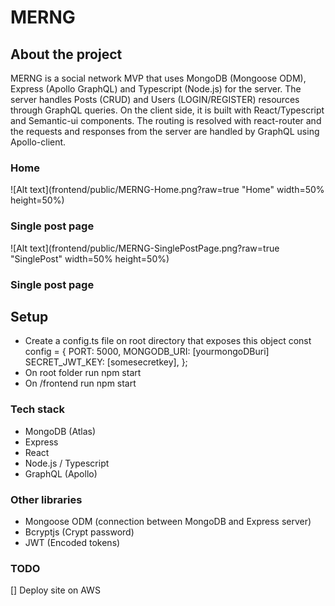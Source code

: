 # MERNG

## About the project

MERNG is a social network MVP that uses MongoDB (Mongoose ODM), Express (Apollo GraphQL) and Typescript (Node.js) for the server.
The server handles Posts (CRUD) and Users (LOGIN/REGISTER) resources through GraphQL queries.
On the client side, it is built with React/Typescript and Semantic-ui components. The routing is resolved with react-router and the requests and responses from the server are handled by GraphQL using Apollo-client.

### Home
![Alt text](frontend/public/MERNG-Home.png?raw=true "Home" width=50% height=50%)

### Single post page
![Alt text](frontend/public/MERNG-SinglePostPage.png?raw=true "SinglePost" width=50% height=50%)

### Single post page


## Setup

- Create a config.ts file on root directory that exposes this object
  const config = {
    PORT: 5000,
    MONGODB_URI: [yourmongoDBuri]
    SECRET_JWT_KEY: [somesecretkey],
    };
- On root folder run npm start
- On /frontend run npm start

### Tech stack

- MongoDB (Atlas)
- Express
- React
- Node.js / Typescript
- GraphQL (Apollo)

### Other libraries

- Mongoose ODM (connection between MongoDB and Express server)
- Bcryptjs (Crypt password)
- JWT (Encoded tokens)

### TODO

[] Deploy site on AWS
